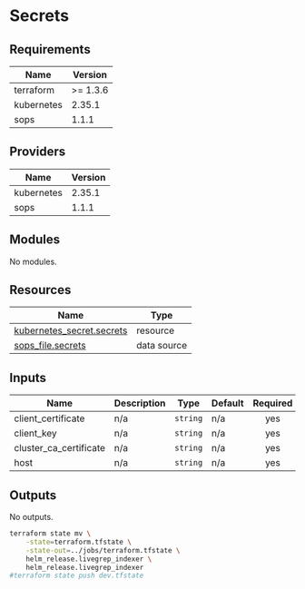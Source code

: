 # Secrets


<!-- BEGIN_TF_DOCS -->
## Requirements

| Name | Version |
|------|---------|
| terraform | >= 1.3.6 |
| kubernetes | 2.35.1 |
| sops | 1.1.1 |

## Providers

| Name | Version |
|------|---------|
| kubernetes | 2.35.1 |
| sops | 1.1.1 |

## Modules

No modules.

## Resources

| Name | Type |
|------|------|
| [kubernetes_secret.secrets](https://registry.terraform.io/providers/hashicorp/kubernetes/2.35.1/docs/resources/secret) | resource |
| [sops_file.secrets](https://registry.terraform.io/providers/carlpett/sops/1.1.1/docs/data-sources/file) | data source |

## Inputs

| Name | Description | Type | Default | Required |
|------|-------------|------|---------|:--------:|
| client\_certificate | n/a | `string` | n/a | yes |
| client\_key | n/a | `string` | n/a | yes |
| cluster\_ca\_certificate | n/a | `string` | n/a | yes |
| host | n/a | `string` | n/a | yes |

## Outputs

No outputs.
<!-- END_TF_DOCS -->


```bash
terraform state mv \
    -state=terraform.tfstate \
    -state-out=../jobs/terraform.tfstate \
    helm_release.livegrep_indexer \
    helm_release.livegrep_indexer
#terraform state push dev.tfstate
```
